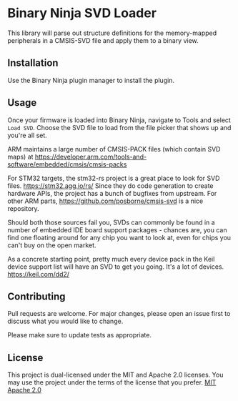 # Binary Ninja SVD Loader

This library will parse out structure definitions for the memory-mapped peripherals in a CMSIS-SVD file and apply them to a binary view.

## Installation

Use the Binary Ninja plugin manager to install the plugin.

## Usage

Once your firmware is loaded into Binary Ninja, navigate to Tools and select
`Load SVD`. Choose the SVD file to load from the file picker that shows up and
you're all set.

ARM maintains a large number of CMSIS-PACK files (which contain SVD maps) at 
https://developer.arm.com/tools-and-software/embedded/cmsis/cmsis-packs

For STM32 targets, the stm32-rs project is a great place to look for SVD files.
https://stm32.agg.io/rs/ Since they do code generation to create hardware APIs,
the project has a bunch of bugfixes from upstream. For other ARM parts,
https://github.com/posborne/cmsis-svd is a nice repository.

Should both those sources fail you, SVDs can commonly be found in a number of
embedded IDE board support packages - chances are, you can find one floating
around for any chip you want to look at, even for chips you can't buy on the
open market.

As a concrete starting point, pretty much every device pack in the Keil device
support list will have an SVD to get you going. It's a lot of devices.
https://keil.com/dd2/


## Contributing
Pull requests are welcome. For major changes, please open an issue first to discuss what you would like to change.

Please make sure to update tests as appropriate.

## License
This project is dual-licensed under the MIT and Apache 2.0 licenses. You may
use the project under the terms of the license that you prefer.
[MIT](https://choosealicense.com/licenses/mit/)
[Apache 2.0](https://choosealicense.com/licenses/apache-2.0/)
